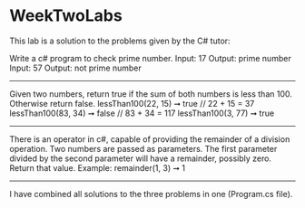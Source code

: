 # WeekTwoLabs
This lab is a solution to the problems given by the C# tutor:

Write a c# program to check prime number. 
Input: 17 
Output: prime number 
Input: 57 
Output: not prime number
************************************
Given two numbers, return true if the sum of both numbers is less than 100. Otherwise return false.
lessThan100(22, 15) ➞ true // 22 + 15 = 37
lessThan100(83, 34) ➞ false // 83 + 34 = 117
lessThan100(3, 77) ➞ true
*******************************************
There is an operator in c#, capable of providing the remainder of a division operation. Two numbers are passed as parameters. The first parameter divided by the second parameter will have a remainder, possibly zero. Return that value.
Example:
remainder(1, 3) ➞ 1
*******************************************

I have combined all solutions to the three problems in one (Program.cs file).

